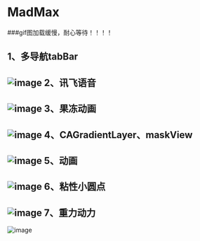 # MadMax
###gif图加载缓慢，耐心等待！！！！  


1、多导航tabBar
------
![image](https://github.com/paradisery/MadMax/blob/master/gif/111.gif)
2、讯飞语音
------
![image](https://github.com/paradisery/MadMax/blob/master/gif/112.gif)
3、果冻动画
------
![image](https://github.com/paradisery/MadMax/blob/master/gif/113.gif)
4、CAGradientLayer、maskView
------
![image](https://github.com/paradisery/MadMax/blob/master/gif/114.gif)
5、动画
------
![image](https://github.com/paradisery/MadMax/blob/master/gif/115.gif)
6、粘性小圆点
------
![image](https://github.com/paradisery/MadMax/blob/master/gif/116.gif)
7、重力动力
------
![image](https://github.com/paradisery/MadMax/blob/master/gif/117.gif)

